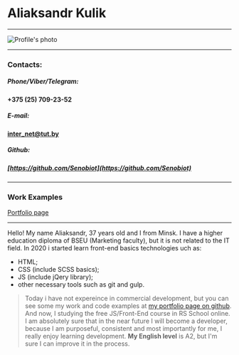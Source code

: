 # Aliaksandr Kulik
---
![Profile's photo](https://i.ibb.co/25J0149/iam.png)

---
### Contacts:

#####     *Phone/Viber/Telegram:*
#### +375 (25) 709-23-52

#####     *E-mail:*
#### inter_net@tut.by

##### *Github:*
##### [https://github.com/Senobiot](https://github.com/Senobiot)
---
### Work Examples
[Portfolio page](https://senobiot.github.io/portfolio.github.io/) 


---

Hello! My name Aliaksandr, 37 years old and I from Minsk. I have a higher education diploma of BSEU (Marketing faculty), but it is not related to the IT field. In 2020 i started learn front-end basics technologies uch as:
- HTML;
- CSS (include SCSS basics);
- JS (include jQery library);
- other necessary tools such as git and gulp.

> Today i have not expereince in commercial development, but you can see some my work and code examples at [my portfolio page on github](https://senobiot.github.io/portfolio.github.io/).
And now, I studying the free JS/Front-End course in RS School online.
I am absolutely sure that in the near future I will become a developer, because I am purposeful, consistent and most importantly for me, I really enjoy learning development. **My  English level** is A2, but I'm sure I can improve it in the process.
